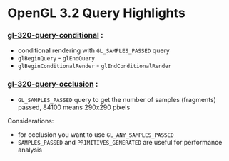 # OpenGL 3.2 Query Highlights

### [gl-320-query-conditional](https://github.com/elect86/jogl-samples/blob/master/jogl-samples/src/tests/gl_320/query/Gl_320_query_conditional.java) :

* conditional rendering with `GL_SAMPLES_PASSED` query
* `glBeginQuery` - `glEndQuery`
* `glBeginConditionalRender` - `glEndConditionalRender`

### [gl-320-query-occlusion](https://github.com/elect86/jogl-samples/blob/master/jogl-samples/src/tests/gl_320/query/Gl_320_query_occlusion.java) :

* `GL_SAMPLES_PASSED` query to get the number of samples (fragments) passed, 84100 means 290x290 pixels


Considerations:

* for occlusion you want to use `GL_ANY_SAMPLES_PASSED`
* `SAMPLES_PASSED` and `PRIMITIVES_GENERATED` are useful for performance analysis
